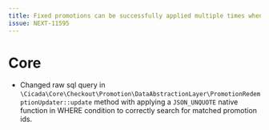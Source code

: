 ```yaml
---
title: Fixed promotions can be successfully applied multiple times when applying multiple promotions as once
issue: NEXT-11595
---
```

# Core
*  Changed raw sql query in `\Cicada\Core\Checkout\Promotion\DataAbstractionLayer\PromotionRedemptionUpdater::update` method with applying a `JSON_UNQUOTE` native function in WHERE condition to correctly search for matched promotion ids.
